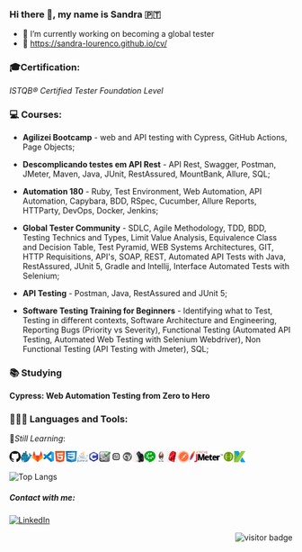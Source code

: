 ### Hi there 👋, my name is Sandra :portugal:

- :dart: I’m currently working on becoming a global tester
- :scroll: https://sandra-lourenco.github.io/cv/

### :mortar_board:Certification:

_ISTQB® Certified Tester Foundation Level_

### :computer: Courses:

- **Agilizei Bootcamp** - web and API testing with Cypress, GitHub Actions, Page Objects;

- **Descomplicando testes em API Rest** - API Rest, Swagger, Postman, JMeter, Maven, Java, JUnit, RestAssured, MountBank, Allure, SQL;

- **Automation 180** - Ruby, Test Environment, Web Automation, API Automation, Capybara, BDD, RSpec, Cucumber, Allure Reports, HTTParty, DevOps, Docker, Jenkins;

- **Global Tester Community** - SDLC, Agile Methodology, TDD, BDD, Testing Technics and Types, Limit Value Analysis, Equivalence Class and Decision Table, Test Pyramid, WEB Systems Architectures, GIT, HTTP Requisitions, API's, SOAP, REST, Automated API Tests with Java, RestAssured, JUnit 5, Gradle and Intellij, Interface Automated Tests with Selenium;

- **API Testing** - Postman, Java, RestAssured and JUnit 5;

- **Software Testing Training for Beginners** - Identifying what to Test, Testing in different contexts, Software Architecture and Engineering, Reporting Bugs (Priority vs Severity), Functional Testing (Automated API Testing, Automated Web Testing with Selenium Webdriver), Non Functional Testing (API Testing with Jmeter), SQL;

### :books: Studying

**Cypress: Web Automation Testing from Zero to Hero**

### 👩🏻‍💻 Languages and Tools:

:beginner:_Still Learning_:

<img width="20" height="20" src="icons/github.png" alt="GitHub"/><img width="20" height="20" src="icons/docker.png" alt="Docker"/><img width="20" height="20" src="icons/gitlab.png" alt="GitLab"/><img width="20" height="20" src="icons/vscode.png" alt="VSCode"/><img width="20" height="20" src="icons/html.png" alt="HTML"/><img width="20" height="20" src="icons/css.png" alt="CSS3"/><img width="20" height="20" src="icons/java.png" alt="Java"/><img width="20" height="20" src="icons/c.png" alt="C"/><img width="20" height="20" src="icons/selenium.png" alt="Selenium"/><img width="20" height="20" src="icons/robot.png" alt="Robot Framework"/><img width="20" height="20" src="icons/cypress.png" alt="Cypress"/><img width="20" height="20" src="icons/capybara.png" alt="Capybara"/><img width="20" height="20" src="icons/cucumber.png" alt="Cucumber"/><img width="20" height="20" src="icons/jenkins.png" alt="Jenkins"/><img width="20" height="20" src="icons/ruby.png" alt="Ruby"/><img width="20" height="20" src="icons/postman.png" alt="Postman"/><img width="60" height="20" src="icons/JMeter.png" alt="JMeter"/><img width="20" height="20" src="icons/Swagger.png" alt="Swagger"/><img width="20" height="20" src="icons/Katalon.png" alt="Katalon"/>

![Top Langs](https://github-readme-stats.vercel.app/api/top-langs/?username=sandra-lourenco&layout=compact&theme=tokyonight)

##### Contact with me:

<a href="https://www.linkedin.com/in/sandralourenco/" target="_blank"><img src="https://img.shields.io/badge/LinkedIn-%230077B5.svg?&style=flat-square&logo=linkedin&logoColor=white" alt="LinkedIn"></a>

<p align="right">
<img src="https://visitor-badge.glitch.me/badge?page_id=sandra-lourenco.visitor-badge" alt="visitor badge"/>
</p>

